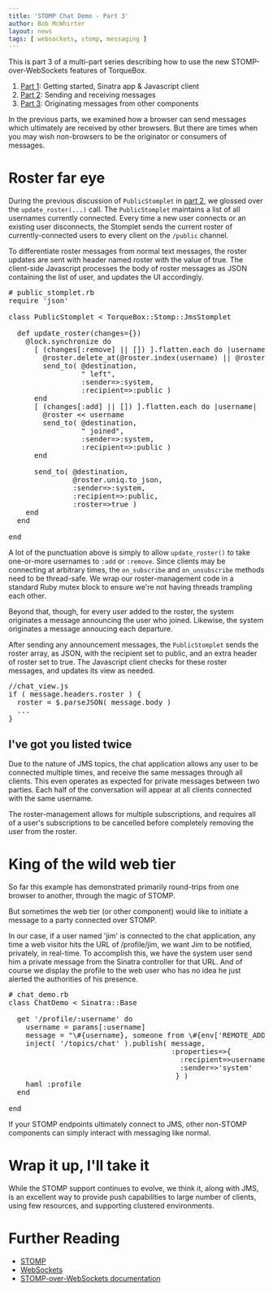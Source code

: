 ```yaml
---
title: 'STOMP Chat Demo - Part 3'
author: Bob McWhirter
layout: news
tags: [ websockets, stomp, messaging ]
---
```


[Part 1]: /news/2011/08/23/stomp-chat-demo-part1/
[Part 2]: /news/2011/08/23/stomp-chat-demo-part2/
[Part 3]: /news/2011/08/23/stomp-chat-demo-part3/

This is part 3 of a multi-part series describing how to use the 
new STOMP-over-WebSockets features of TorqueBox.

1. [Part 1]: Getting started, Sinatra app & Javascript client
2. [Part 2]: Sending and receiving messages
3. [Part 3]: Originating messages from other components

In the previous parts, we examined how a browser can send messages 
which ultimately are received by other browsers. But there are times 
when you may wish non-browsers to be the originator or consumers of messages.

# Roster far eye

During the previous discussion of `PublicStomplet` in [part 2], we glossed over 
the `update_roster(...)` call. The `PublicStomplet` maintains a list of all usernames 
currently connected. Every time a new user connects or an existing user disconnects, 
the Stomplet sends the current roster of currently-connected users to every client 
on the `/public` channel.

To differentiate roster messages from normal text messages, the roster updates are sent 
with header named roster with the value of true. The client-side Javascript processes 
the body of roster messages as JSON containing the list of user, and updates the UI 
accordingly.

<pre class="syntax ruby"># public_stomplet.rb
require 'json'

class PublicStomplet < TorqueBox::Stomp::JmsStomplet 

  def update_roster(changes={})
    @lock.synchronize do
      [ (changes[:remove] || []) ].flatten.each do |username|
        @roster.delete_at(@roster.index(username) || @roster.length)
        send_to( @destination, 
                 " left", 
                 :sender=>:system, 
                 :recipient=>:public )
      end
      [ (changes[:add] || []) ].flatten.each do |username|
        @roster << username
        send_to( @destination, 
                 " joined", 
                 :sender=>:system, 
                 :recipient=>:public )
      end

      send_to( @destination, 
               @roster.uniq.to_json, 
               :sender=>:system, 
               :recipient=>:public, 
               :roster=>true )
    end
  end

end
</pre>

A lot of the punctuation above is simply to allow `update_roster()` to take 
one-or-more usernames to `:add` or `:remove`. Since clients may be connecting at 
arbitrary times, the `on_subscribe` and `on_unsubscribe` methods need to be 
thread-safe. We wrap our roster-management code in a standard Ruby mutex block 
to ensure we're not having threads trampling each other.

Beyond that, though, for every user added to the roster, the system originates 
a message announcing the user who joined. Likewise, the system originates a 
message annoucing each departure.

After sending any announcement messages, the `PublicStomplet` sends the roster array, 
as JSON, with the recipient set to public, and an extra header of roster set to true. 
The Javascript client checks for these roster messages, and updates its view as needed.

<pre class="syntax javascript">//chat_view.js
if ( message.headers.roster ) {
  roster = $.parseJSON( message.body )
  ...
}
</pre>

## I've got you listed twice

Due to the nature of JMS topics, the chat application allows any user to be connected 
multiple times, and receive the same messages through all clients. This even operates 
as expected for private messages between two parties. Each half of the conversation 
will appear at all clients connected with the same username.

The roster-management allows for multiple subscriptions, and requires all of a user's 
subscriptions to be cancelled before completely removing the user from the roster.

# King of the wild web tier

So far this example has demonstrated primarily round-trips from one browser to another, 
through the magic of STOMP.

But sometimes the web tier (or other component) would like to initiate a message to 
a party connected over STOMP.

In our case, if a user named 'jim' is connected to the chat application, any time a 
web visitor hits the URL of /profile/jim, we want Jim to be notified, privately, in 
real-time. To accomplish this, we have the system user send him a private message 
from the Sinatra controller for that URL. And of course we display the profile to 
the web user who has no idea he just alerted the authorities of his presence.

<pre class="syntax ruby"># chat_demo.rb
class ChatDemo < Sinatra::Base

  get '/profile/:username' do
    username = params[:username]
    message = "\#{username}, someone from \#{env['REMOTE_ADDR']} checked out your profile"
    inject( '/topics/chat' ).publish( message, 
                                      :properties=>{ 
                                        :recipient=>username, 
                                        :sender=>'system' 
                                       } )
    haml :profile
  end

end
</pre>

If your STOMP endpoints ultimately connect to JMS, other non-STOMP components can 
simply interact with messaging like normal.

# Wrap it up, I'll take it

While the STOMP support continues to evolve, we think it, along with JMS, is an excellent 
way to provide push capabilities to large number of clients, using few resources, and supporting 
clustered environments.

# Further Reading

* [STOMP](http://stomp.github.com/stomp-specification-1.1.html)
* [WebSockets](http://en.wikipedia.org/wiki/WebSocket)
* [STOMP-over-WebSockets documentation](http://torquebox.org/2x/builds/html-docs/websockets.html)
